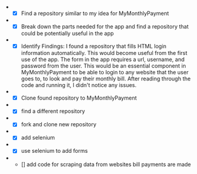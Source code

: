 + - [x] Find a repository similar to my idea for MyMonthlyPayment

+ - [x] Break down the parts needed for the app and find a repository that could be potentially useful in the app

+ - [x] Identify Findings:
    I found a repository that fills HTML login information automatically. This would become useful from the first use of the app. The form in the app requires a url, username, and password from the user. This would be an essential component in MyMonthlyPayment to be able to login to any website that the user goes to, to look and pay their monthly bill. After reading through the code and running it, I didn't notice any issues.
    
+ - [x] Clone found repository to MyMonthlyPayment

+ - [x] find a different repository

+ - [x] fork and clone new repository

+ - [x] add selenium 

+ - [x] use selenium to add forms
 
+ - [] add code for scraping data from websites bill payments are made